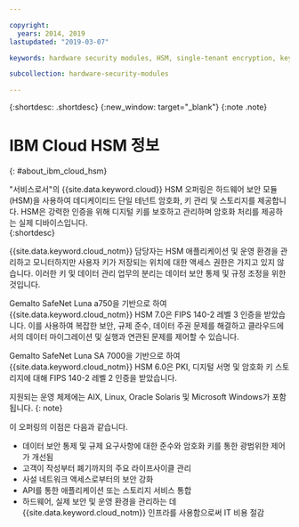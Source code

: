 ```yaml
---

copyright:
  years: 2014, 2019
lastupdated: "2019-03-07"

keywords: hardware security modules, HSM, single-tenant encryption, key management, Gemalto SafeNet Luna, FIPS certified, cryptographic, keys,

subcollection: hardware-security-modules

---
```


{:shortdesc: .shortdesc}
{:new_window: target="_blank"}
{:note .note}

# IBM Cloud HSM 정보
{: #about_ibm_cloud_hsm}

"서비스로서"의 {{site.data.keyword.cloud}} HSM 오퍼링은 하드웨어 보안 모듈(HSM)을 사용하여 데디케이티드 단일 테넌트 암호화, 키 관리 및 스토리지를 제공합니다. HSM은 강력한 인증을 위해 디지털 키를 보호하고 관리하며 암호화 처리를 제공하는 실제 디바이스입니다.  
{:shortdesc}

{{site.data.keyword.cloud_notm}} 담당자는 HSM 애플리케이션 및 운영 환경을 관리하고 모니터하지만 사용자 키가 저장되는 위치에 대한 액세스 권한은 가지고 있지 않습니다. 이러한 키 및 데이터 관리 업무의 분리는 데이터 보안 통제 및 규정 조정을 위한 것입니다.

Gemalto SafeNet Luna a750을 기반으로 하여 {{site.data.keyword.cloud_notm}} HSM 7.0은 FIPS 140-2 레벨 3 인증을 받았습니다. 이를 사용하여 복잡한 보안, 규제 준수, 데이터 주권 문제를 해결하고 클라우드에서의 데이터 마이그레이션 및 실행과 연관된 문제를 제어할 수 있습니다.

Gemalto SafeNet Luna SA 7000을 기반으로 하여 {{site.data.keyword.cloud_notm}} HSM 6.0은 PKI, 디지털 서명 및 암호화 키 스토리지에 대해 FIPS 140-2 레벨 2 인증을 받았습니다.

지원되는 운영 체제에는 AIX, Linux, Oracle Solaris 및 Microsoft Windows가 포함됩니다.
{: note}

이 오퍼링의 이점은 다음과 같습니다.

  * 데이터 보안 통제 및 규제 요구사항에 대한 준수와 암호화 키를 통한 광범위한 제어가 개선됨
  * 고객이 작성부터 폐기까지의 주요 라이프사이클 관리
  * 사설 네트워크 액세스로부터의 보안 강화
  * API를 통한 애플리케이션 또는 스토리지 서비스 통합
  * 하드웨어, 실제 보안 및 운영 환경을 관리하는 데 {{site.data.keyword.cloud_notm}} 인프라를 사용함으로써 IT 비용 절감
